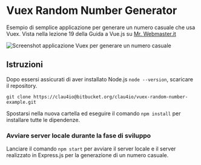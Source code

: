 # Vuex Random Number Generator

Esempio di semplice applicazione per generare un numero casuale che usa Vuex. 
Vista nella lezione 19 della Guida a Vue.js su [Mr. Webmaster.it](https://www.mrwebmaster.it)

![Screenshot applicazione Vuex per generare un numero casuale](https://bitbucket.org/clau4io/vuex-random-number-example/raw/f437d554346907ddd0b5492ac8083032847dd0cd/screenshots/vuex-random-number-example-screenshot.png)

## Istruzioni

Dopo essersi assicurati di aver installato Node.js `node --version`, scaricare il repository.

```
git clone https://clau4io@bitbucket.org/clau4io/vuex-random-number-example.git
```

Spostarsi nella nuova cartella ed eseguire il comando `npm install` per installare
tutte le dipendenze.

### Avviare server locale durante la fase di sviluppo

Lanciare il comando `npm start` per avviare il server locale e il server realizzato in Express.js
per la generazione di un numero casuale.
